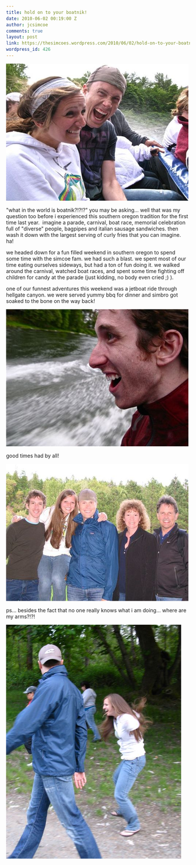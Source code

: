 ```yaml
---
title: hold on to your boatnik!
date: 2010-06-02 00:19:00 Z
author: jcsimcoe
comments: true
layout: post
link: https://thesimcoes.wordpress.com/2010/06/02/hold-on-to-your-boatnik/
wordpress_id: 426
---
```


![](/public/assets/tumblr_l3d4obRELB1qb8l8q.jpg)




"what in the world is boatnik?!?!?" you may be asking… well that was my question too before i experienced this southern oregon tradition for the first time last year.  imagine a parade, carnival, boat race, memorial celebration full of "diverse" people, bagpipes and italian sausage sandwiches. then wash it down with the largest serving of curly fries that you can imagine. ha! 




we headed down for a fun filled weekend in southern oregon to spend some time with the simcoe fam. we had such a blast. we spent most of our time eating ourselves sideways, but had a ton of fun doing it. we walked around the carnival, watched boat races, and spent some time fighting off children for candy at the parade (just kidding, no body even cried ;) ).




one of our funnest adventures this weekend was a jetboat ride through hellgate canyon. we were served yummy bbq for dinner and simbro got soaked to the bone on the way back!




![](/public/assets/tumblr_l3d27mx62n1qb8l8q.jpg)




good times had by all! 




![](/public/assets/tumblr_l3d28pYWFV1qb8l8q.jpg)




ps… besides the fact that no one really knows what i am doing… where are my arms?!?!




![](/public/assets/tumblr_l3d2dzhZ4Z1qb8l8q.jpg)
